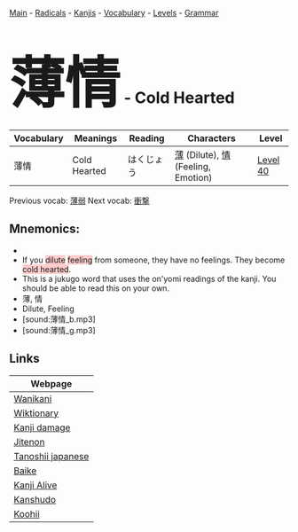 <style> bigfont {font-size: 100px}</style>
[Main](../README.md) -
[Radicals](../radicals.md) -
[Kanjis](../kanjis.md) -
[Vocabulary](../vocabulary.md) -
[Levels](../levels.md) -
[Grammar](../grammar.md)
# <bigfont> 薄情</bigfont> - Cold Hearted 

| Vocabulary | Meanings | Reading | Characters | Level |
| --- | --- | --- | --- | --- |
| 薄情 | Cold Hearted | はくじょう |  [薄](../kanjis/薄.md) (Dilute), [情](../kanjis/情.md) (Feeling, Emotion) | [Level 40](../levels/wk_level40.md) |

Previous vocab: [薄弱](薄弱.md) Next vocab: [衝撃](衝撃.md) 

## Mnemonics:

* 
* If you <span style="background-color:#ffcccb"> dilute</span> <span style="background-color:#ffcccb"> feeling</span> from someone, they have no feelings. They become <span style="background-color:#ffcccb"> cold hearted</span>.
* This is a jukugo word that uses the on'yomi readings of the kanji. You should be able to read this on your own.
* 薄, 情
* Dilute, Feeling
* [sound:薄情_b.mp3]
* [sound:薄情_g.mp3]


## Links 

| Webpage |
| --- |
| [Wanikani          ](https://www.wanikani.com/kanji/薄情) |
| [Wiktionary        ](https://en.wiktionary.org/wiki/薄情) |
| [Kanji damage      ](http://www.kanjidamage.com/kanji/search?utf8=✓&q=薄情) |
| [Jitenon           ](https://jitenon.com/kanji/薄情) |
| [Tanoshii japanese ](https://www.tanoshiijapanese.com/dictionary/kanji.cfm?k=薄情) |
| [Baike             ](https://baike.baidu.com/item/薄情) |
| [Kanji Alive       ](https://app.kanjialive.com/薄情) |
| [Kanshudo          ](https://www.kanshudo.com/searchmn?q=薄情) |
| [Koohii            ](https://kanji.koohii.com/study/kanji/薄情) |
